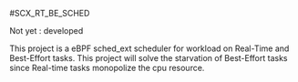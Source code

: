 #SCX_RT_BE_SCHED

Not yet : developed

This project is a eBPF sched_ext scheduler for workload on Real-Time and Best-Effort tasks. This project will solve the starvation of Best-Effort tasks since Real-time tasks monopolize the cpu resource. 
